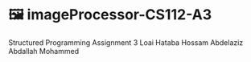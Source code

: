 # 🖼️ imageProcessor-CS112-A3
 Structured Programming Assignment 3
 Loai Hataba
 Hossam Abdelaziz
 Abdallah Mohammed

